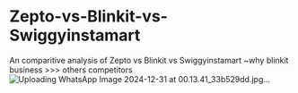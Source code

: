 # Zepto-vs-Blinkit-vs-Swiggyinstamart
An comparitive analysis of Zepto vs Blinkit vs Swiggyinstamart
~why blinkit business >>> others competitors
![Uploading WhatsApp Image 2024-12-31 at 00.13.41_33b529dd.jpg…]()

